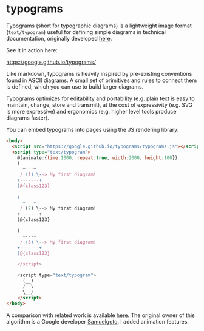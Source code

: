 # typograms

Typograms (short for typographic diagrams) is a lightweight image format
 (`text/typogram`) useful for defining simple diagrams in technical 
documentation, originally developed [here](https://code.sgo.to/2022/06/20/typographic-diagrams.html).

See it in action here:

https://google.github.io/typograms/

Like markdown, typograms is heavily inspired by pre-existing conventions 
found in ASCII diagrams. A small set of primitives and rules to connect
them is defined, which you can use to build larger diagrams.

Typograms optimizes for editability and portability (e.g. plain text is
easy to maintain, change, store and transmit), at the cost of expressivity
(e.g. SVG is more expressive) and ergonomics (e.g. higher level tools
produce diagrams faster).

You can embed typograms into pages using the JS rendering library: 

```html
<body>
  <script src="https://google.github.io/typograms/typograms.js"></script>
  <script type="text/typogram">
    @(animate:{time:1000, repeat:true, width:2000, height:100})          
    (
      +---+
     / (1) \--> My first diagram!
    +-------+
    )@{class123}
      
    (
      +---+
     / (2) \--> My first diagram!
    +-------+
    )@{class123}

    (
      +---+
     / (3) \--> My first diagram!
    +-------+
    )@{class123}

    </script>

    <script type="text/typogram">
      (__)
      /  \
      \__/
    </script>
</body>
```

A comparison with related work is available [here](https://google.github.io/typograms/#related).
The original owner of this algorithm is a Google developer [Samuelgoto](https://github.com/samuelgoto/typograms). I added animation features.


